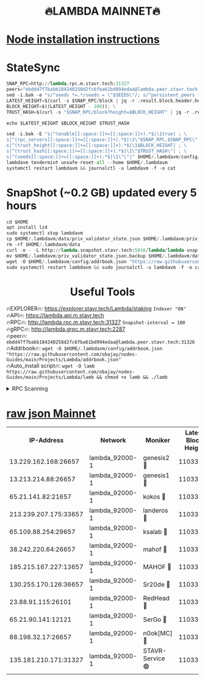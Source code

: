 <h1 align="center"> 🔥LAMBDA MAINNET🔥</h1>


[Node installation instructions](https://github.com/obajay/nodes-Guides/tree/main/Projects/Lambda)
=


# StateSync
```python
SNAP_RPC=http://lambda.rpc.m.stavr.tech:31327
peers="ebdd47f7babb184240258d2fc6fba61bd994edaa@lambda.peer.stavr.tech:31326" 
sed -i.bak -e "s/^seeds *=.*/seeds = \"$SEEDS\"/; s/^persistent_peers *=.*/persistent_peers = \"$PEERS\"/" $HOME/.lambdavm/config/config.toml
LATEST_HEIGHT=$(curl -s $SNAP_RPC/block | jq -r .result.block.header.height); \
BLOCK_HEIGHT=$((LATEST_HEIGHT - 100)); \
TRUST_HASH=$(curl -s "$SNAP_RPC/block?height=$BLOCK_HEIGHT" | jq -r .result.block_id.hash)

echo $LATEST_HEIGHT $BLOCK_HEIGHT $TRUST_HASH

sed -i.bak -E "s|^(enable[[:space:]]+=[[:space:]]+).*$|\1true| ; \
s|^(rpc_servers[[:space:]]+=[[:space:]]+).*$|\1\"$SNAP_RPC,$SNAP_RPC\"| ; \
s|^(trust_height[[:space:]]+=[[:space:]]+).*$|\1$BLOCK_HEIGHT| ; \
s|^(trust_hash[[:space:]]+=[[:space:]]+).*$|\1\"$TRUST_HASH\"| ; \
s|^(seeds[[:space:]]+=[[:space:]]+).*$|\1\"\"|" $HOME/.lambdavm/config/config.toml
lambdavm tendermint unsafe-reset-all --home $HOME/.lambdavm
systemctl restart lambdavm && journalctl -u lambdavm -f -o cat

```
# SnapShot (~0.2 GB) updated every 5 hours
```python
cd $HOME
apt install lz4
sudo systemctl stop lambdavm
cp $HOME/.lambdavm/data/priv_validator_state.json $HOME/.lambdavm/priv_validator_state.json.backup
rm -rf $HOME/.lambdavm/data
curl -o - -L http://lambda.snapshot.stavr.tech:5016/lambda/lambda-snap.tar.lz4 | lz4 -c -d - | tar -x -C $HOME/.lambdavm --strip-components 2
mv $HOME/.lambdavm/priv_validator_state.json.backup $HOME/.lambdavm/data/priv_validator_state.json
wget -O $HOME/.lambdavm/config/addrbook.json "https://raw.githubusercontent.com/obajay/nodes-Guides/main/Projects/Lambda/addrbook.json"
sudo systemctl restart lambdavm && sudo journalctl -u lambdavm -f -o cat
```
 <h1 align="center"> Useful Tools</h1>

🔥EXPLORER🔥:      https://explorer.stavr.tech/Lambda/staking	        `Indexer "ON"` \
🔥API🔥: 			 		 https://lambda.api.m.stavr.tech \
🔥RPC🔥:           http://lambda.rpc.m.stavr.tech:31327	              `Snapshot-interval = 100` \
🔥gRPC🔥:          http://lambda.grpc.m.stavr.tech:2287 \
🔥peer🔥:					 `ebdd47f7babb184240258d2fc6fba61bd994edaa@lambda.peer.stavr.tech:31326` \
🔥Addrbook🔥:    ```wget -O $HOME/.lambdavm/config/addrbook.json "https://raw.githubusercontent.com/obajay/nodes-Guides/main/Projects/Lambda/addrbook.json"``` \
🔥Auto_install script🔥: ```wget -O lamb https://raw.githubusercontent.com/obajay/nodes-Guides/main/Projects/Lambda/lamb && chmod +x lamb && ./lamb```


<details>
<summary>RPC Scanning</summary>

<h2 align="center"> We scan nodes in real time every 4 hours. And we provide the final result of RPC endpoints.
We cannot influence the operation of these nodes in any way. </h2>


```python
If Voting Power is higher than 0 --> then the Node is a validator of the network and may be subject to attack and be a potential threat to the chain.
```
```python
We marked such validators with a red symbol
```

</details>

[raw json Mainnet](https://rpc-check.lambm.stavr.tech/lambm/rpc-lambm-result.json)
=


<table><tr><th>IP-Address</th><th>Network</th><th>Moniker</th><th>Latest Block Height</th><th>Earliest Block Height</th><th>Catching Up</th><th>Tx Index</th><th>Voting Power</th><th>Scan Time</th></tr><tr><td>13.229.162.168:26657</td><td>lambda_92000-1</td><td>genesis2 🔴</td><td>11033004</td><td>1</td><td>False</td><td>on</td><td>16688940</td><td>2024-01-09T14:51:00.692786789UTC</td></tr><tr><td>13.213.214.88:26657</td><td>lambda_92000-1</td><td>genesis1 🔴</td><td>11033006</td><td>1</td><td>False</td><td>on</td><td>107835</td><td>2024-01-09T14:51:05.645528562UTC</td></tr><tr><td>65.21.141.82:21657</td><td>lambda_92000-1</td><td>kokos 🔴</td><td>11033006</td><td>7716001</td><td>False</td><td>off</td><td>546765</td><td>2024-01-09T14:51:08.043760593UTC</td></tr><tr><td>213.239.207.175:33657</td><td>lambda_92000-1</td><td>landeros 🔴</td><td>11033002</td><td>8136001</td><td>False</td><td>off</td><td>1252207</td><td>2024-01-09T14:50:54.622480246UTC</td></tr><tr><td>65.109.88.254:29657</td><td>lambda_92000-1</td><td>ksalab 🔴</td><td>11033006</td><td>8715001</td><td>False</td><td>on</td><td>507955</td><td>2024-01-09T14:51:10.899583074UTC</td></tr><tr><td>38.242.220.64:26657</td><td>lambda_92000-1</td><td>mahof 🔴</td><td>11033001</td><td>10131001</td><td>False</td><td>off</td><td>770350</td><td>2024-01-09T14:50:47.864979516UTC</td></tr><tr><td>185.215.167.227:13657</td><td>lambda_92000-1</td><td>MAHOF 🔴</td><td>11033005</td><td>10134001</td><td>False</td><td>on</td><td>2051510</td><td>2024-01-09T14:51:04.328047541UTC</td></tr><tr><td>130.255.170.126:36657</td><td>lambda_92000-1</td><td>Sr20de 🔴</td><td>11033002</td><td>10715001</td><td>False</td><td>off</td><td>674651</td><td>2024-01-09T14:50:55.074538847UTC</td></tr><tr><td>23.88.91.115:26101</td><td>lambda_92000-1</td><td>RedHead 🔴</td><td>11033002</td><td>10933002</td><td>False</td><td>off</td><td>553202</td><td>2024-01-09T14:50:55.361877222UTC</td></tr><tr><td>65.21.90.141:12121</td><td>lambda_92000-1</td><td>SerGo 🔴</td><td>11033006</td><td>10933006</td><td>False</td><td>off</td><td>10611832</td><td>2024-01-09T14:51:11.296358747UTC</td></tr><tr><td>88.198.32.17:26657</td><td>lambda_92000-1</td><td>n0ok[MC] 🔴</td><td>11033007</td><td>10933007</td><td>False</td><td>off</td><td>1578630</td><td>2024-01-09T14:51:14.396679169UTC</td></tr><tr><td>135.181.210.171:31327</td><td>lambda_92000-1</td><td>STAVR-Service 🟢</td><td>11033006</td><td>11031501</td><td>False</td><td>on</td><td>0</td><td>2024-01-09T14:51:10.470041116UTC</td></tr></table>
